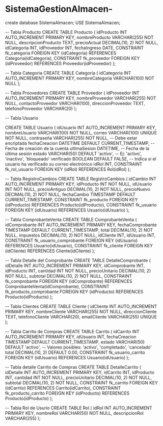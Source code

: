 # SistemaGestionAlmacen-
create database SistemaAlmacen;
USE SistemaAlmacen;

-- Tabla Producto
CREATE TABLE Producto (
    idProducto INT AUTO_INCREMENT PRIMARY KEY,
    nombreProducto VARCHAR(255) NOT NULL,
    descripcionProducto TEXT,
    precioActual DECIMAL(10, 2) NOT NULL,
    idCategoria INT,
    idProveedor INT,
    fechaIngreso DATE,
    CONSTRAINT fk_categoria FOREIGN KEY (idCategoria) REFERENCES Categoria(idCategoria),
    CONSTRAINT fk_proveedor FOREIGN KEY (idProveedor) REFERENCES Proveedor(idProveedor)
);

-- Tabla Categoria
CREATE TABLE Categoria (
    idCategoria INT AUTO_INCREMENT PRIMARY KEY,
    nombreCategoria VARCHAR(100) NOT NULL
);

-- Tabla Proovedores
CREATE TABLE Proveedor (
    idProveedor INT AUTO_INCREMENT PRIMARY KEY,
    nombreProveedor VARCHAR(255) NOT NULL,
    contactoProveedor VARCHAR(100),
    direccionProveedor TEXT,
    telefonoProveedor VARCHAR(20)
);

-- Tabla Usuario

CREATE TABLE Usuario (
    idUsuario INT AUTO_INCREMENT PRIMARY KEY,
    nombreUsuario VARCHAR(100) NOT NULL,
    correo VARCHAR(100) UNIQUE NOT NULL,
    contraseña VARCHAR(255) NOT NULL,  -- Debe estar encriptada
    fechaCreacion DATETIME DEFAULT CURRENT_TIMESTAMP,  -- Fecha de creación de la cuenta
    ultimaSesion DATETIME,  -- Fecha de la última sesión
    estado VARCHAR(50) DEFAULT 'activo',  -- Ej: 'activo', 'inactivo', 'bloqueado'
    verificado BOOLEAN DEFAULT FALSE,  -- Indica si el usuario ha verificado su correo electrónico
    idRol INT,
    CONSTRAINT fk_rol_usuario FOREIGN KEY (idRol) REFERENCES Rol(idRol)
);


-- Tabla RegistroCambios
CREATE TABLE RegistroCambios (
    idCambio INT AUTO_INCREMENT PRIMARY KEY,
    idProducto INT NOT NULL,
    idUsuario INT NOT NULL,
    precioAntiguo DECIMAL(10, 2) NOT NULL,
    precioNuevo DECIMAL(10, 2) NOT NULL,
    fechaCambio TIMESTAMP DEFAULT CURRENT_TIMESTAMP,
    CONSTRAINT fk_producto FOREIGN KEY (idProducto) REFERENCES Producto(idProducto),
    CONSTRAINT fk_usuario FOREIGN KEY (idUsuario) REFERENCES Usuario(idUsuario)
);

-- Tabla ComprobanteVenta
CREATE TABLE ComprobanteVenta (
    idComprobante INT AUTO_INCREMENT PRIMARY KEY,
    fechaComprobante TIMESTAMP DEFAULT CURRENT_TIMESTAMP,
    total DECIMAL(10, 2) NOT NULL,
    impuestos DECIMAL(10, 2) NOT NULL,
    idCliente INT,
    idUsuario INT,
    CONSTRAINT fk_usuario_comprobante FOREIGN KEY (idUsuario) REFERENCES Usuario(idUsuario),
    CONSTRAINT fk_cliente FOREIGN KEY (idCliente) REFERENCES Cliente(idCliente)
);

-- Tabla Detalle del Comprobante
CREATE TABLE DetalleComprobante (
    idDetalle INT AUTO_INCREMENT PRIMARY KEY,
    idComprobante INT,
    idProducto INT,
    cantidad INT NOT NULL,
    precioUnitario DECIMAL(10, 2) NOT NULL,
    subtotal DECIMAL(10, 2) NOT NULL,
    CONSTRAINT fk_comprobante FOREIGN KEY (idComprobante) REFERENCES ComprobanteVenta(idComprobante),
    CONSTRAINT fk_producto_comprobante FOREIGN KEY (idProducto) REFERENCES Producto(idProducto)
);

-- Tabla Clientes
CREATE TABLE Cliente (
    idCliente INT AUTO_INCREMENT PRIMARY KEY,
    nombreCliente VARCHAR(255) NOT NULL,
    direccionCliente TEXT,
    telefonoCliente VARCHAR(20),
    emailCliente VARCHAR(255) UNIQUE
);

-- Tabla Carrito de Compras
CREATE TABLE Carrito (
    idCarrito INT AUTO_INCREMENT PRIMARY KEY,
    idUsuario INT,
    fechaCreacion TIMESTAMP DEFAULT CURRENT_TIMESTAMP,
    estado VARCHAR(50) DEFAULT 'activo',  -- Valores posibles: 'activo', 'completado', 'cancelado'
    total DECIMAL(10, 2) DEFAULT 0.00,
    CONSTRAINT fk_usuario_carrito FOREIGN KEY (idUsuario) REFERENCES Usuario(idUsuario)
);

-- Tabla detalle Carrito de Compras
CREATE TABLE DetalleCarrito (
    idDetalle INT AUTO_INCREMENT PRIMARY KEY,
    idCarrito INT,
    idProducto INT,
    cantidad INT NOT NULL,
    precioUnitario DECIMAL(10, 2) NOT NULL,
    subtotal DECIMAL(10, 2) NOT NULL,
    CONSTRAINT fk_carrito FOREIGN KEY (idCarrito) REFERENCES Carrito(idCarrito),
    CONSTRAINT fk_producto_carrito FOREIGN KEY (idProducto) REFERENCES Producto(idProducto)
);

-- Tabla Rol de Usurio
CREATE TABLE Rol (
    idRol INT AUTO_INCREMENT PRIMARY KEY,
    nombreRol VARCHAR(50) NOT NULL, 
    descripcionRol VARCHAR(255)
);


